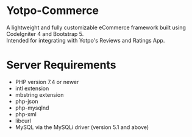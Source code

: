 # Yotpo-Commerce
A lightweight and fully customizable eCommerce framework built using CodeIgniter 4 and Bootstrap 5.<br>
Intended for integrating with Yotpo's Reviews and Ratings App.

# Server Requirements
- PHP version 7.4 or newer
- intl extension
- mbstring extension
- php-json
- php-mysqlnd
- php-xml
- libcurl
- MySQL via the MySQLi driver (version 5.1 and above)
